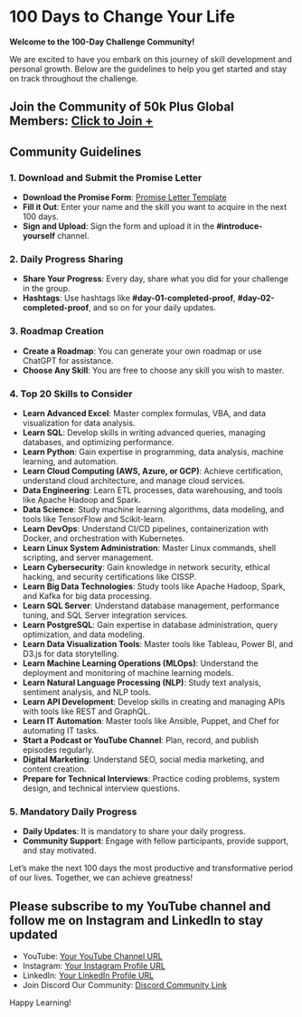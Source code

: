 # 100 Days to Change Your Life

**Welcome to the 100-Day Challenge Community!**

We are excited to have you embark on this journey of skill development and personal growth. Below are the guidelines to help you get started and stay on track throughout the challenge.

## Join the Community of 50k Plus Global Members: [Click to Join +](https://discord.gg/4yJ6taSX)

## Community Guidelines

### 1. Download and Submit the Promise Letter
- **Download the Promise Form**: [Promise Letter Template](https://github.com/najirh/100_days_challenge_community/blob/main/100-Day%20Challenge%20Promise%20Letter.pdf)
- **Fill it Out**: Enter your name and the skill you want to acquire in the next 100 days.
- **Sign and Upload**: Sign the form and upload it in the **#introduce-yourself** channel.

### 2. Daily Progress Sharing
- **Share Your Progress**: Every day, share what you did for your challenge in the group.
- **Hashtags**: Use hashtags like **#day-01-completed-proof**, **#day-02-completed-proof**, and so on for your daily updates.

### 3. Roadmap Creation
- **Create a Roadmap**: You can generate your own roadmap or use ChatGPT for assistance.
- **Choose Any Skill**: You are free to choose any skill you wish to master.

### 4. Top 20 Skills to Consider
- **Learn Advanced Excel**: Master complex formulas, VBA, and data visualization for data analysis.
- **Learn SQL**: Develop skills in writing advanced queries, managing databases, and optimizing performance.
- **Learn Python**: Gain expertise in programming, data analysis, machine learning, and automation.
- **Learn Cloud Computing (AWS, Azure, or GCP)**: Achieve certification, understand cloud architecture, and manage cloud services.
- **Data Engineering**: Learn ETL processes, data warehousing, and tools like Apache Hadoop and Spark.
- **Data Science**: Study machine learning algorithms, data modeling, and tools like TensorFlow and Scikit-learn.
- **Learn DevOps**: Understand CI/CD pipelines, containerization with Docker, and orchestration with Kubernetes.
- **Learn Linux System Administration**: Master Linux commands, shell scripting, and server management.
- **Learn Cybersecurity**: Gain knowledge in network security, ethical hacking, and security certifications like CISSP.
- **Learn Big Data Technologies**: Study tools like Apache Hadoop, Spark, and Kafka for big data processing.
- **Learn SQL Server**: Understand database management, performance tuning, and SQL Server integration services.
- **Learn PostgreSQL**: Gain expertise in database administration, query optimization, and data modeling.
- **Learn Data Visualization Tools**: Master tools like Tableau, Power BI, and D3.js for data storytelling.
- **Learn Machine Learning Operations (MLOps)**: Understand the deployment and monitoring of machine learning models.
- **Learn Natural Language Processing (NLP)**: Study text analysis, sentiment analysis, and NLP tools.
- **Learn API Development**: Develop skills in creating and managing APIs with tools like REST and GraphQL.
- **Learn IT Automation**: Master tools like Ansible, Puppet, and Chef for automating IT tasks.
- **Start a Podcast or YouTube Channel**: Plan, record, and publish episodes regularly.
- **Digital Marketing**: Understand SEO, social media marketing, and content creation.
- **Prepare for Technical Interviews**: Practice coding problems, system design, and technical interview questions.

### 5. Mandatory Daily Progress
- **Daily Updates**: It is mandatory to share your daily progress.
- **Community Support**: Engage with fellow participants, provide support, and stay motivated.

Let’s make the next 100 days the most productive and transformative period of our lives. Together, we can achieve greatness!


## Please subscribe to my YouTube channel and follow me on Instagram and LinkedIn to stay updated
- YouTube: [Your YouTube Channel URL](https://www.youtube.com/@zero_analyst)
- Instagram: [Your Instagram Profile URL](https://www.instagram.com/zero_analyst/)
- LinkedIn: [Your LinkedIn Profile URL](https://www.linkedin.com/in/najirr)
- Join Discord Our Community: [Discord Community Link](https://discord.gg/36h5f2Z5PK)


Happy Learning!
